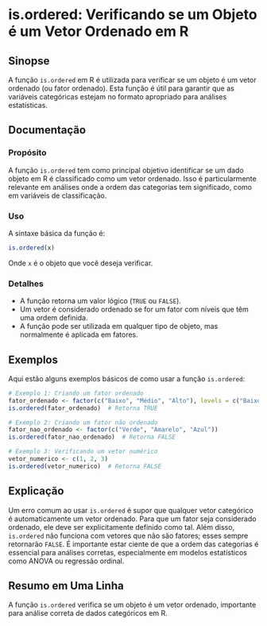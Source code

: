 <!--
Meta Description: # is.ordered: Verificando se um Objeto é um Vetor Ordenado em R ## Sinopse A função `is.ordered` em R é utilizada para verificar se um objeto é um vet...
Meta Keywords: ordered, ordenado, vetor, função, que
-->

# is.ordered: Verificando se um Objeto é um Vetor Ordenado em R

## Sinopse
A função `is.ordered` em R é utilizada para verificar se um objeto é um vetor ordenado (ou fator ordenado). Esta função é útil para garantir que as variáveis categóricas estejam no formato apropriado para análises estatísticas.

## Documentação
### Propósito
A função `is.ordered` tem como principal objetivo identificar se um dado objeto em R é classificado como um vetor ordenado. Isso é particularmente relevante em análises onde a ordem das categorias tem significado, como em variáveis de classificação.

### Uso
A sintaxe básica da função é:
```R
is.ordered(x)
```
Onde `x` é o objeto que você deseja verificar.

### Detalhes
- A função retorna um valor lógico (`TRUE` ou `FALSE`).
- Um vetor é considerado ordenado se for um fator com níveis que têm uma ordem definida.
- A função pode ser utilizada em qualquer tipo de objeto, mas normalmente é aplicada em fatores.

## Exemplos
Aqui estão alguns exemplos básicos de como usar a função `is.ordered`:

```R
# Exemplo 1: Criando um fator ordenado
fator_ordenado <- factor(c("Baixo", "Médio", "Alto"), levels = c("Baixo", "Médio", "Alto"), ordered = TRUE)
is.ordered(fator_ordenado)  # Retorna TRUE

# Exemplo 2: Criando um fator não ordenado
fator_nao_ordenado <- factor(c("Verde", "Amarelo", "Azul"))
is.ordered(fator_nao_ordenado)  # Retorna FALSE

# Exemplo 3: Verificando um vetor numérico
vetor_numerico <- c(1, 2, 3)
is.ordered(vetor_numerico)  # Retorna FALSE
```

## Explicação
Um erro comum ao usar `is.ordered` é supor que qualquer vetor categórico é automaticamente um vetor ordenado. Para que um fator seja considerado ordenado, ele deve ser explicitamente definido como tal. Além disso, `is.ordered` não funciona com vetores que não são fatores; esses sempre retornarão `FALSE`. É importante estar ciente de que a ordem das categorias é essencial para análises corretas, especialmente em modelos estatísticos como ANOVA ou regressão ordinal.

## Resumo em Uma Linha
A função `is.ordered` verifica se um objeto é um vetor ordenado, importante para análise correta de dados categóricos em R.